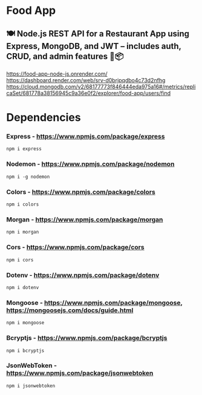 # Food App

## 🍽️ Node.js REST API for a Restaurant App using Express, MongoDB, and JWT – includes auth, CRUD, and admin features 🔐📦

https://food-app-node-js.onrender.com/
https://dashboard.render.com/web/srv-d0brjpqdbo4c73d2nfhg
https://cloud.mongodb.com/v2/68177773f846444eda975a16#/metrics/replicaSet/681778a38156945c9a36e0f2/explorer/food-app/users/find


# Dependencies

### Express - https://www.npmjs.com/package/express
    npm i express

### Nodemon - https://www.npmjs.com/package/nodemon
    npm i -g nodemon

### Colors - https://www.npmjs.com/package/colors
    npm i colors

### Morgan - https://www.npmjs.com/package/morgan
    npm i morgan

### Cors - https://www.npmjs.com/package/cors
    npm i cors

### Dotenv - https://www.npmjs.com/package/dotenv
    npm i dotenv

### Mongoose - https://www.npmjs.com/package/mongoose, https://mongoosejs.com/docs/guide.html
    npm i mongoose

### Bcryptjs - https://www.npmjs.com/package/bcryptjs
    npm i bcryptjs

### JsonWebToken - https://www.npmjs.com/package/jsonwebtoken
    npm i jsonwebtoken
